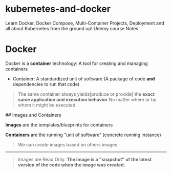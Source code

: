 # kubernetes-and-docker
Learn Docker, Docker Compose, Multi-Container Projects, Deployment and all about Kubernetes from the ground up! Udemy course Notes


# Docker
Docker is a **container** technology: A tool for creating and managing containers

* Container: A standardized unit of software (A package of code **and** dependencies to run that code)

> The same container always yields[produce or provide] the **exact same application and execution behavior** No matter where or by whom it might be executed.


## Images and Containers

**Images** are the templates/blueprints for containers

**Containers** are the running "unit of software" (concrete running instance)


> We can create images based on others images

---

> Images are Read Only. **The image is a "snapshot" of the latest version of the code when the image was created.**








